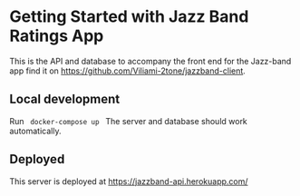 # Getting Started with Jazz Band Ratings App

This is the API and database to accompany the front end for the Jazz-band app find it on https://github.com/Viliami-2tone/jazzband-client.

## Local development 
Run <code> docker-compose up </code>
The server and database should work automatically.

## Deployed 

This server is deployed at https://jazzband-api.herokuapp.com/

